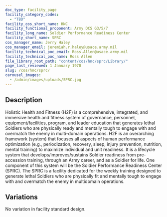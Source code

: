 ```yaml
---
doc_type: facility_page
facility_category_codes:
  - "TBD"
facility_cos_short_name: HNC
facility_functional_proponent: Army DCS G3/5/7
facility_long_name: Soldier Performance Readiness Center
facility_short_name: SPRC
cos_manager_name: Jerry Haley
cos_manager_email: jeremiah.r.haley@usace.army.mil
facility_technical_poc_email: Ross.Allen@usace.army.mil
facility_technical_poc_name: Ross Allen
file_library_root_path: "content/cos/hnc/sprc/Library/"
page_last_reviewed: 1 January 1970
slug: /cos/hnc/sprc/
carousel_images:
  - /admin/images/uploads/SPRC.jpg
---
```


## Description

Holistic Health and Fitness (H2F) is a comprehensive, integrated, and immersive
health and fitness system of governance, personnel, equipment/facilities, program,
and leader education that generates lethal Soldiers who are physically ready and
mentally tough to engage with and overmatch the enemy in multi-domain operations.
H2F is an overarching framework (system) that focuses all aspects of human
performance optimization (e.g., periodization, recovery, sleep, injury prevention,
nutrition, mental training) to maximize individual and unit readiness. It is a lifecycle
system that develops/improves/sustains Soldier readiness from pre-accession training,
through an Army career, and as a Soldier for life. One component of this system will
be the Soldier Performance Readiness Center (SPRC). The SPRC is a facility
dedicated for the weekly training designed to generate lethal Soldiers who are
physically fit and mentally tough to engage with and overmatch the enemy in multidomain operations.

## Variations

No variation in facility standard design.
